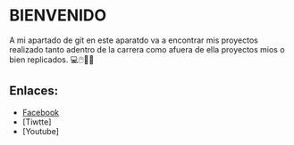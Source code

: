  # BIENVENIDO
A mi apartado de git en este aparatdo va a encontrar mis proyectos realizado tanto adentro de la carrera como afuera de ella proyectos mios o bien replicados.
💻🖱️🥴🤓
## Enlaces:
* [Facebook](https://www.facebook.com/profile.php?id=100075860742408)
* [Tiwtte]
* [Youtube]

